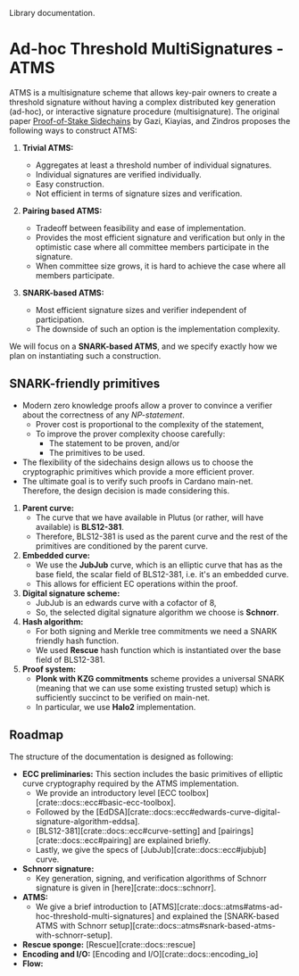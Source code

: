 Library documentation.

# Ad-hoc Threshold MultiSignatures - ATMS
ATMS is a multisignature scheme that allows key-pair owners to create a threshold signature without having a complex distributed key generation (ad-hoc), or interactive signature procedure (multisignature).
The original paper [Proof-of-Stake Sidechains](https://ieeexplore.ieee.org/stamp/stamp.jsp?tp=&arnumber=8835275) by Gazi, Kiayias, and Zindros proposes the following ways to construct ATMS:
1. **Trivial ATMS:**
   * Aggregates at least a threshold number of individual signatures.
   * Individual signatures are verified individually.
   * Easy construction.
   * Not efficient in terms of signature sizes and verification.

2. **Pairing based ATMS:**
   * Tradeoff between feasibility and ease of implementation.
   * Provides the most efficient signature and verification but only in the optimistic case where all committee members participate in the signature.
   * When committee size grows, it is hard to achieve the case where all members participate.

3. **SNARK-based ATMS:**
   * Most efficient signature sizes and verifier independent of participation.
   * The downside of such an option is the implementation complexity.

We will focus on a **SNARK-based ATMS**, and we specify exactly how we plan on instantiating such a construction.

## SNARK-friendly primitives
* Modern zero knowledge proofs allow a prover to convince a verifier about the correctness of any _NP-statement_.
  * Prover cost is proportional to the complexity of the statement,
  * To improve the prover complexity choose carefully:
    * The statement to be proven, and/or
    * The primitives to be used.
* The flexibility of the sidechains design allows us to choose the cryptographic primitives which provide a more efficient prover.
* The ultimate goal is to verify such proofs in Cardano main-net. Therefore, the design decision is made considering this.

1. **Parent curve:**
   * The curve that we have available in Plutus (or rather, will have available) is **BLS12-381**.
   * Therefore, BLS12-381 is used as the parent curve and the rest of the primitives are conditioned by the parent curve.
2. **Embedded curve:**
   * We use the **JubJub** curve, which is an elliptic curve that has as the base field, the scalar field of BLS12-381, i.e. it's an embedded curve.
   * This allows for efficient EC operations within the proof.
3. **Digital signature scheme:**
   * JubJub is an edwards curve with a cofactor of 8,
   * So, the selected digital signature algorithm we choose is **Schnorr**.
4. **Hash algorithm:**
   * For both signing and Merkle tree commitments we need a SNARK friendly hash function.
   * We used **Rescue** hash function which is instantiated over the base field of BLS12-381.
5. **Proof system:**
   * **Plonk with KZG commitments** scheme provides a universal SNARK (meaning that we can use some existing trusted setup) which is sufficiently succinct to be verified on main-net.
   * In particular, we use **Halo2** implementation.

## Roadmap
The structure of the documentation is designed as following:
* **ECC preliminaries:**
This section includes the basic primitives of elliptic curve cryptography required by the ATMS implementation.
  - We provide an introductory level [ECC toolbox][crate::docs::ecc#basic-ecc-toolbox].
  - Followed by the [EdDSA][crate::docs::ecc#edwards-curve-digital-signature-algorithm-eddsa].
  - [BLS12-381][crate::docs::ecc#curve-setting] and [pairings][crate::docs::ecc#pairing] are explained briefly.
  - Lastly, we give the specs of [JubJub][crate::docs::ecc#jubjub] curve.
* **Schnorr signature:** 
  * Key generation, signing, and verification algorithms of Schnorr signature is given in [here][crate::docs::schnorr].
* **ATMS:** 
  * We give a brief introduction to [ATMS][crate::docs::atms#atms-ad-hoc-threshold-multi-signatures] and explained the [SNARK-based ATMS with Schnorr setup][crate::docs::atms#snark-based-atms-with-schnorr-setup].
* **Rescue sponge:** [Rescue][crate::docs::rescue]
* **Encoding and I/O:** [Encoding and I/O][crate::docs::encoding_io]
* **Flow:** 